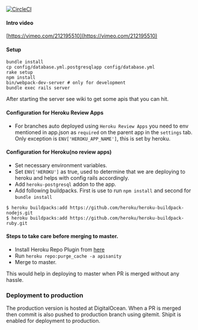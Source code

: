 [![CircleCI](https://circleci.com/gh/bigbinary/apisanity.svg?style=svg&circle-token=6fc6afcefa3fb1ba7241b6095df210fef01205ea)](https://circleci.com/gh/bigbinary/apisanity)

#### Intro video

[https://vimeo.com/212195510](https://vimeo.com/212195510)

#### Setup

```
bundle install
cp config/database.yml.postgresqlapp config/database.yml
rake setup
npm install
bin/webpack-dev-server # only for development
bundle exec rails server
```

After starting the server see wiki to get some apis that you can hit.

#### Configuration for Heroku Review Apps

- For branches auto deployed using `Heroku Review Apps` you need to env mentioned in app.json as `required` on the 
parent app in the `settings` tab. Only exception is `ENV['HEROKU_APP_NAME']`, this is set by heroku.

#### Configuration for Heroku(no review apps)

- Set necessary environment variables.
- Set `ENV['HEROKU']` as true, used to determine that we are deploying to heroku and helps with config rails accordingly. 
- Add `heroku-postgresql` addon to the app.
- Add following buildpacks. First is use to run `npm install` and second for `bundle install`

```
$ heroku buildpacks:add https://github.com/heroku/heroku-buildpack-nodejs.git
$ heroku buildpacks:add https://github.com/heroku/heroku-buildpack-ruby.git
```
 
#### Steps to take care before merging to master.

- Install Heroku Repo Plugin from [here](https://github.com/heroku/heroku-repo#installation)
- Run `heroku repo:purge_cache -a apisanity`
- Merge to master.

This would help in deploying to master when PR is merged without any hassle.


### Deployment to production

The production version is hosted at DigitalOcean. 
When a PR is merged then commit is also pushed to production branch using gitemit.
Shipit is enabled for deployment to production.
